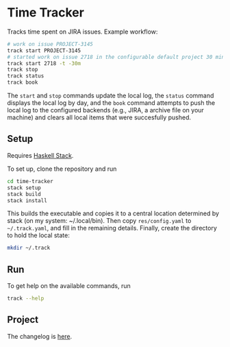 # Time Tracker

Tracks time spent on JIRA issues. Example workflow:

```bash
# work on issue PROJECT-3145
track start PROJECT-3145
# started work on issue 2718 in the configurable default project 30 minutes ago
track start 2718 -t -30m
track stop
track status
track book
```

The `start` and `stop` commands update the local log, the `status` command
displays the local log by day, and the `book` command attempts to push the local
log to the configured backends (e.g., JIRA, a archive file on your machine) and
clears all local items that were succesfully pushed.

## Setup

Requires [Haskell Stack](https://docs.haskellstack.org/en/stable/README/#how-to-install).

To set up, clone the repository and run

```bash
cd time-tracker
stack setup
stack build
stack install
```

This builds the executable and copies it to a central location determined by
stack (on my system: ~/.local/bin). Then copy `res/config.yaml` to
`~/.track.yaml`, and fill in the remaining details. Finally, create the
directory to hold the local state:

```bash
mkdir ~/.track
```

## Run

To get help on the available commands, run

```bash
track --help
```

## Project

The changelog is [here](CHANGELOG.md).
